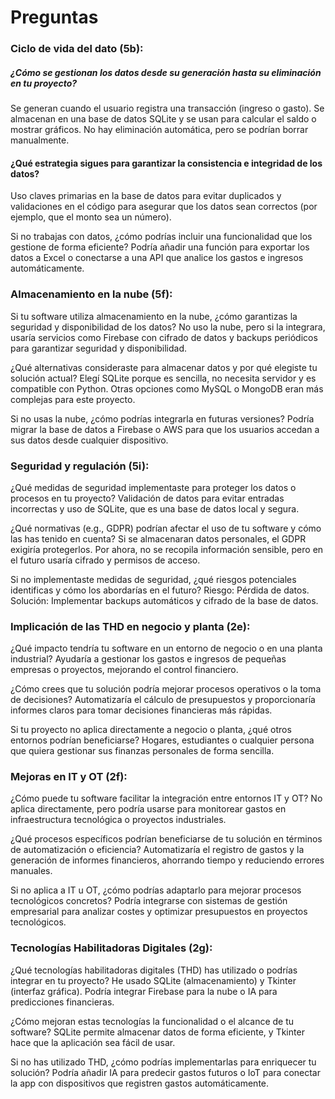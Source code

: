 # Preguntas
### Ciclo de vida del dato (5b):
##### ¿Cómo se gestionan los datos desde su generación hasta su eliminación en tu proyecto?
Se generan cuando el usuario registra una transacción (ingreso o gasto). Se almacenan en una base de datos SQLite y se usan para calcular el saldo o mostrar gráficos. No hay eliminación automática, pero se podrían borrar manualmente.

#### ¿Qué estrategia sigues para garantizar la consistencia e integridad de los datos?
Uso claves primarias en la base de datos para evitar duplicados y validaciones en el código para asegurar que los datos sean correctos (por ejemplo, que el monto sea un número). 

Si no trabajas con datos, ¿cómo podrías incluir una funcionalidad que los gestione de forma eficiente?
Podría añadir una función para exportar los datos a Excel o conectarse a una API que analice los gastos e ingresos automáticamente.

### Almacenamiento en la nube (5f):
Si tu software utiliza almacenamiento en la nube, ¿cómo garantizas la seguridad y disponibilidad de los datos?
No uso la nube, pero si la integrara, usaría servicios como Firebase con cifrado de datos y backups periódicos para garantizar seguridad y disponibilidad.

¿Qué alternativas consideraste para almacenar datos y por qué elegiste tu solución actual?
Elegí SQLite porque es sencilla, no necesita servidor y es compatible con Python. Otras opciones como MySQL o MongoDB eran más complejas para este proyecto.

Si no usas la nube, ¿cómo podrías integrarla en futuras versiones?
Podría migrar la base de datos a Firebase o AWS para que los usuarios accedan a sus datos desde cualquier dispositivo.

### Seguridad y regulación (5i):
¿Qué medidas de seguridad implementaste para proteger los datos o procesos en tu proyecto?
Validación de datos para evitar entradas incorrectas y uso de SQLite, que es una base de datos local y segura.

¿Qué normativas (e.g., GDPR) podrían afectar el uso de tu software y cómo las has tenido en cuenta?
Si se almacenaran datos personales, el GDPR exigiría protegerlos. Por ahora, no se recopila información sensible, pero en el futuro usaría cifrado y permisos de acceso.

Si no implementaste medidas de seguridad, ¿qué riesgos potenciales identificas y cómo los abordarías en el futuro?
Riesgo: Pérdida de datos. Solución: Implementar backups automáticos y cifrado de la base de datos.

### Implicación de las THD en negocio y planta (2e):
¿Qué impacto tendría tu software en un entorno de negocio o en una planta industrial?
Ayudaría a gestionar los gastos e ingresos de pequeñas empresas o proyectos, mejorando el control financiero.

¿Cómo crees que tu solución podría mejorar procesos operativos o la toma de decisiones?
Automatizaría el cálculo de presupuestos y proporcionaría informes claros para tomar decisiones financieras más rápidas.

Si tu proyecto no aplica directamente a negocio o planta, ¿qué otros entornos podrían beneficiarse?
Hogares, estudiantes o cualquier persona que quiera gestionar sus finanzas personales de forma sencilla.

### Mejoras en IT y OT (2f):
¿Cómo puede tu software facilitar la integración entre entornos IT y OT?
No aplica directamente, pero podría usarse para monitorear gastos en infraestructura tecnológica o proyectos industriales.

¿Qué procesos específicos podrían beneficiarse de tu solución en términos de automatización o eficiencia?
Automatizaría el registro de gastos y la generación de informes financieros, ahorrando tiempo y reduciendo errores manuales.

Si no aplica a IT u OT, ¿cómo podrías adaptarlo para mejorar procesos tecnológicos concretos?
Podría integrarse con sistemas de gestión empresarial para analizar costes y optimizar presupuestos en proyectos tecnológicos.

### Tecnologías Habilitadoras Digitales (2g):
¿Qué tecnologías habilitadoras digitales (THD) has utilizado o podrías integrar en tu proyecto?
He usado SQLite (almacenamiento) y Tkinter (interfaz gráfica). Podría integrar Firebase para la nube o IA para predicciones financieras.

¿Cómo mejoran estas tecnologías la funcionalidad o el alcance de tu software?
SQLite permite almacenar datos de forma eficiente, y Tkinter hace que la aplicación sea fácil de usar.

Si no has utilizado THD, ¿cómo podrías implementarlas para enriquecer tu solución?
Podría añadir IA para predecir gastos futuros o IoT para conectar la app con dispositivos que registren gastos automáticamente.
